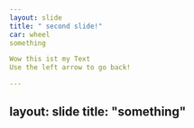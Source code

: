 ```yaml
---
layout: slide
title: " second slide!" 
car: wheel
something

Wow this ist my Text
Use the left arrow to go back!

---
```

layout: slide
title: "something"
---
